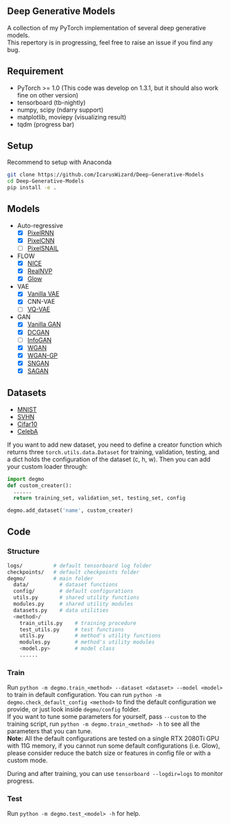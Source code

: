 ## Deep Generative Models
A collection of my PyTorch implementation of several deep generative models.  
This repertory is in progressing, feel free to raise an issue if you find any bug. 

## Requirement  
* PyTorch >= 1.0 (This code was develop on 1.3.1, but it should also work fine on other version)
* tensorboard (tb-nightly)
* numpy, scipy (ndarry support)
* matplotlib, moviepy (visualizing result)
* tqdm (progress bar)

## Setup  
Recommend to setup with Anaconda
```bash
git clone https://github.com/IcarusWizard/Deep-Generative-Models
cd Deep-Generative-Models
pip install -e .
```

## Models
* Auto-regressive
  * [x] [PixelRNN](http://arxiv.org/abs/1601.06759)
  * [x] [PixelCNN](http://arxiv.org/abs/1606.05328)
  * [ ] [PixelSNAIL](http://arxiv.org/abs/1712.09763)
* FLOW
  - [x] [NICE](https://arxiv.org/abs/1410.8516)
  - [x] [RealNVP](http://arxiv.org/abs/1605.08803)
  - [x] [Glow](http://arxiv.org/abs/1807.03039)
* VAE
  * [x] [Vanilla VAE](http://arxiv.org/abs/1312.6114)
  * [x] CNN-VAE
  * [ ] [VQ-VAE](http://arxiv.org/abs/1711.00937)
* GAN
  * [x] [Vanilla GAN](https://arxiv.org/abs/1406.2661)
  * [x] [DCGAN](https://arxiv.org/abs/1511.06434)
  * [ ] [InfoGAN](http://arxiv.org/abs/1606.03657)
  * [x] [WGAN](http://arxiv.org/abs/1701.07875)
  * [x] [WGAN-GP](https://arxiv.org/abs/1704.00028)
  * [x] [SNGAN](http://arxiv.org/abs/1802.05957)
  * [x] [SAGAN](http://arxiv.org/abs/1805.08318)
  
## Datasets  
* [MNIST](http://yann.lecun.com/exdb/mnist/)
* [SVHN](http://ufldl.stanford.edu/housenumbers/)
* [Cifar10](https://www.cs.toronto.edu/~kriz/cifar.html)
* [CelebA](http://mmlab.ie.cuhk.edu.hk/projects/CelebA.html)  

If you want to add new dataset, you need to define a creator function which returns three `torch.utils.data.Dataset` for training, validation, testing, and a dict holds the configuration of the dataset (c, h, w). Then you can add your custom loader through:
```python
import degmo
def custom_creater():
  ......
  return training_set, validation_set, testing_set, config

degmo.add_dataset('name', custom_creater)
```

## Code  
### Structure  
```bash
logs/          # default tensorboard log folder
checkpoints/   # default checkpoints folder
degmo/         # main folder
  data/          # dataset functions
  config/        # default configurations
  utils.py       # shared utility functions
  modules.py     # shared utility modules
  datasets.py    # data utilities
  <method>/
    train_utils.py    # training procedure
    test_utils.py     # test functions
    utils.py          # method's utility functions
    modules.py        # method's utility modules
    <model.py>        # model class
    ......
```
### Train  
Run `python -m degmo.train_<method> --dataset <dataset> --model <model>` to train in default configuration.
You can run `python -m degmo.check_default_config <method>` to find the default configuration we provide, or just look inside `degmo/config` folder.  
If you want to tune some parameters for yourself, pass `--custom` to the training script, run `python -m degmo.train_<method> -h` to see all the parameters that you can tune.  
**Note:** All the default configurations are tested on a single RTX 2080Ti GPU with 11G memory, if you cannot run some default configurations (i.e. Glow), please consider reduce the batch size or features in config file or with a custom mode.  

During and after training, you can use `tensorboard --logdir=logs` to monitor progress.

### Test  
Run `python -m degmo.test_<model> -h` for help.
